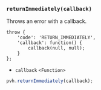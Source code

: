 ### ``returnImmediately(callback)``
Throws an error with a callback.
```
throw {
    'code': 'RETURN_IMMEDIATELY',
    'callback': function() {
        callback(null, null);
    }
};
```
- `callback` `<Function>`

```js
pvh.returnImmediately(callback);
```